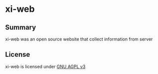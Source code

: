 # xi-web

## Summary

xi-web was an open source website that collect information from server

## License

xi-web is licensed under [GNU AGPL v3](https://github.com/kaincenteno/xi-web/blob/main/LICENSE)
